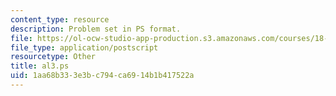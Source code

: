```yaml
---
content_type: resource
description: Problem set in PS format.
file: https://ol-ocw-studio-app-production.s3.amazonaws.com/courses/18-06ci-linear-algebra-communications-intensive-spring-2004/1aa68b333e3bc794ca6914b1b417522a_al3.ps
file_type: application/postscript
resourcetype: Other
title: al3.ps
uid: 1aa68b33-3e3b-c794-ca69-14b1b417522a
---
```


